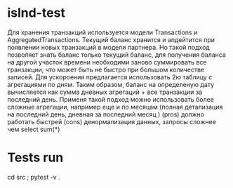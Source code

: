 # islnd-test

Для хранения транзакций используется модели Transactions и AggregatedTransactions.
Текущий баланс хранится и апдейтится при появлении новых транзакций в модели партнера. 
Но такой подход позволяет знать баланс только текущий баланс, 
для получения баланса на другой участок времени необходими заново суммировать все транзакции, 
что может быть не быстро при большом количестве записей. 
Для ускороения предлагается использовать 2ю таблицу с агрегациями по дням. 
Таким образом, баланс на определеную дату вычисляется как сумма дневных агрегаций + 
все транзакции за последний день. Применя такой подход можно использовать более сложные агрегации, например еще и по месяцам (полная детализация на последний день, дневная за последний месяц )
(pros) должно работать быстрей
(cons) денормализация данных, запросы сложнее чем select sum(*) 


# Tests run

cd src ; pytest -v .